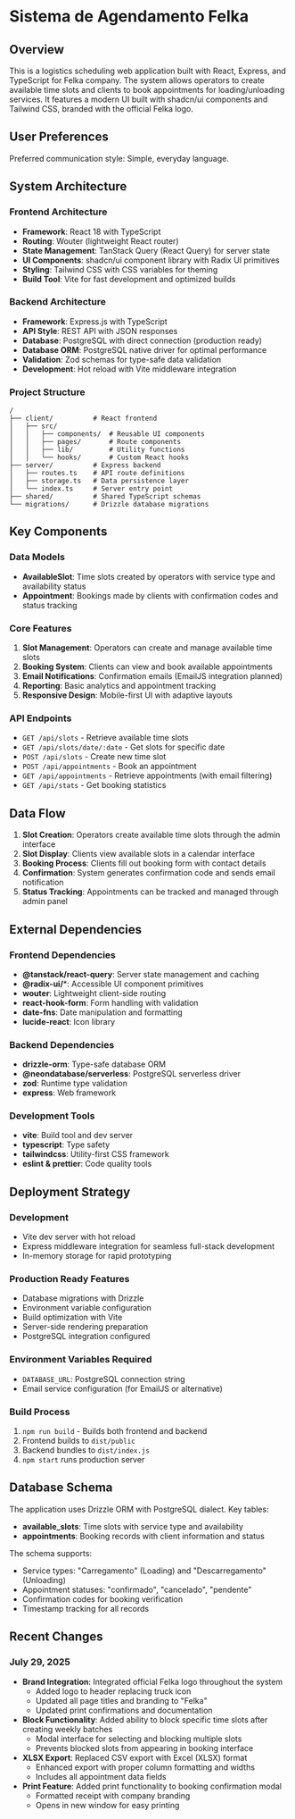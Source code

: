 # Sistema de Agendamento Felka

## Overview

This is a logistics scheduling web application built with React, Express, and TypeScript for Felka company. The system allows operators to create available time slots and clients to book appointments for loading/unloading services. It features a modern UI built with shadcn/ui components and Tailwind CSS, branded with the official Felka logo.

## User Preferences

Preferred communication style: Simple, everyday language.

## System Architecture

### Frontend Architecture
- **Framework**: React 18 with TypeScript
- **Routing**: Wouter (lightweight React router)
- **State Management**: TanStack Query (React Query) for server state
- **UI Components**: shadcn/ui component library with Radix UI primitives
- **Styling**: Tailwind CSS with CSS variables for theming
- **Build Tool**: Vite for fast development and optimized builds

### Backend Architecture
- **Framework**: Express.js with TypeScript
- **API Style**: REST API with JSON responses
- **Database**: PostgreSQL with direct connection (production ready)
- **Database ORM**: PostgreSQL native driver for optimal performance
- **Validation**: Zod schemas for type-safe data validation
- **Development**: Hot reload with Vite middleware integration

### Project Structure
```
/
├── client/          # React frontend
│   ├── src/
│   │   ├── components/  # Reusable UI components
│   │   ├── pages/       # Route components
│   │   ├── lib/         # Utility functions
│   │   └── hooks/       # Custom React hooks
├── server/          # Express backend
│   ├── routes.ts    # API route definitions
│   ├── storage.ts   # Data persistence layer
│   └── index.ts     # Server entry point
├── shared/          # Shared TypeScript schemas
└── migrations/      # Drizzle database migrations
```

## Key Components

### Data Models
- **AvailableSlot**: Time slots created by operators with service type and availability status
- **Appointment**: Bookings made by clients with confirmation codes and status tracking

### Core Features
1. **Slot Management**: Operators can create and manage available time slots
2. **Booking System**: Clients can view and book available appointments
3. **Email Notifications**: Confirmation emails (EmailJS integration planned)
4. **Reporting**: Basic analytics and appointment tracking
5. **Responsive Design**: Mobile-first UI with adaptive layouts

### API Endpoints
- `GET /api/slots` - Retrieve available time slots
- `GET /api/slots/date/:date` - Get slots for specific date
- `POST /api/slots` - Create new time slot
- `POST /api/appointments` - Book an appointment
- `GET /api/appointments` - Retrieve appointments (with email filtering)
- `GET /api/stats` - Get booking statistics

## Data Flow

1. **Slot Creation**: Operators create available time slots through the admin interface
2. **Slot Display**: Clients view available slots in a calendar interface
3. **Booking Process**: Clients fill out booking form with contact details
4. **Confirmation**: System generates confirmation code and sends email notification
5. **Status Tracking**: Appointments can be tracked and managed through admin panel

## External Dependencies

### Frontend Dependencies
- **@tanstack/react-query**: Server state management and caching
- **@radix-ui/***: Accessible UI component primitives
- **wouter**: Lightweight client-side routing
- **react-hook-form**: Form handling with validation
- **date-fns**: Date manipulation and formatting
- **lucide-react**: Icon library

### Backend Dependencies
- **drizzle-orm**: Type-safe database ORM
- **@neondatabase/serverless**: PostgreSQL serverless driver
- **zod**: Runtime type validation
- **express**: Web framework

### Development Tools
- **vite**: Build tool and dev server
- **typescript**: Type safety
- **tailwindcss**: Utility-first CSS framework
- **eslint & prettier**: Code quality tools

## Deployment Strategy

### Development
- Vite dev server with hot reload
- Express middleware integration for seamless full-stack development
- In-memory storage for rapid prototyping

### Production Ready Features
- Database migrations with Drizzle
- Environment variable configuration
- Build optimization with Vite
- Server-side rendering preparation
- PostgreSQL integration configured

### Environment Variables Required
- `DATABASE_URL`: PostgreSQL connection string
- Email service configuration (for EmailJS or alternative)

### Build Process
1. `npm run build` - Builds both frontend and backend
2. Frontend builds to `dist/public`
3. Backend bundles to `dist/index.js`
4. `npm start` runs production server

## Database Schema

The application uses Drizzle ORM with PostgreSQL dialect. Key tables:
- **available_slots**: Time slots with service type and availability
- **appointments**: Booking records with client information and status

The schema supports:
- Service types: "Carregamento" (Loading) and "Descarregamento" (Unloading)
- Appointment statuses: "confirmado", "cancelado", "pendente"
- Confirmation codes for booking verification
- Timestamp tracking for all records

## Recent Changes

### July 29, 2025
- **Brand Integration**: Integrated official Felka logo throughout the system
  - Added logo to header replacing truck icon
  - Updated all page titles and branding to "Felka" 
  - Updated print confirmations and documentation
- **Block Functionality**: Added ability to block specific time slots after creating weekly batches
  - Modal interface for selecting and blocking multiple slots
  - Prevents blocked slots from appearing in booking interface
- **XLSX Export**: Replaced CSV export with Excel (XLSX) format
  - Enhanced export with proper column formatting and widths
  - Includes all appointment data fields
- **Print Feature**: Added print functionality to booking confirmation modal
  - Formatted receipt with company branding
  - Opens in new window for easy printing